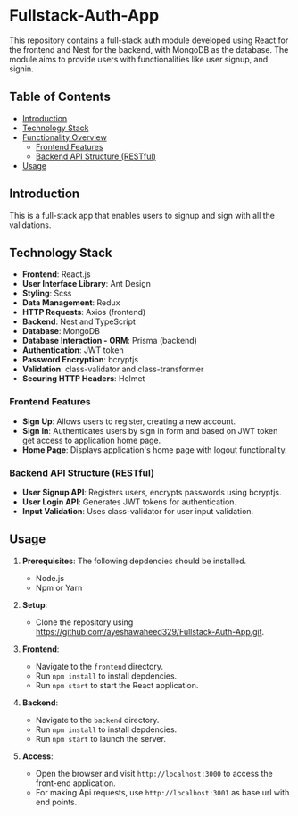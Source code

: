 # Fullstack-Auth-App

This repository contains a full-stack auth module developed using React for the frontend and Nest for the backend, with MongoDB as the database. The module aims to provide users with functionalities like user signup, and signin.

## Table of Contents

- [Introduction](#introduction)
- [Technology Stack](#technology-stack)
- [Functionality Overview](#functionality-overview)
  - [Frontend Features](#frontend-features)
  - [Backend API Structure (RESTful)](#backend-api-structure-restful)
- [Usage](#usage)


## Introduction

This is a full-stack app that enables users to signup and sign with all the validations. 

## Technology Stack

- **Frontend**: React.js
- **User Interface Library**: Ant Design
- **Styling**: Scss
- **Data Management**: Redux
- **HTTP Requests**: Axios (frontend)
- **Backend**: Nest and TypeScript
- **Database**: MongoDB
- **Database Interaction - ORM**: Prisma (backend)
- **Authentication**: JWT token
- **Password Encryption**: bcryptjs
- **Validation**: class-validator and class-transformer
- **Securing HTTP Headers**: Helmet

### Frontend Features

- **Sign Up**: Allows users to register, creating a new account.
- **Sign In**: Authenticates users by sign in form and based on JWT token get access to application home page.
- **Home Page**: Displays application's home page with logout functionality.


### Backend API Structure (RESTful)

- **User Signup API**: Registers users, encrypts passwords using bcryptjs.
- **User Login API**: Generates JWT tokens for authentication.
- **Input Validation**: Uses class-validator for user input validation.

## Usage

1. **Prerequisites**:
   The following depdencies should be installed.
   - Node.js
   - Npm or Yarn
   

2. **Setup**:
   - Clone the repository using https://github.com/ayeshawaheed329/Fullstack-Auth-App.git.

3. **Frontend**:
   - Navigate to the `frontend` directory.
   - Run `npm install` to install depdencies.
   - Run `npm start` to start the React application.

4. **Backend**:
   - Navigate to the `backend` directory.
   - Run `npm install` to install depdencies.
   - Run `npm start` to launch the server.

5. **Access**:
   - Open the browser and visit `http://localhost:3000` to access the front-end application.
   - For making Api requests, use `http://localhost:3001` as base url with end points.




